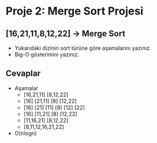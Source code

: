 # Proje 2: Merge Sort Projesi
## **[16,21,11,8,12,22]** -> Merge Sort
- Yukarıdaki dizinin sort türüne göre aşamalarını yazınız.
- Big-O gösterimini yazınız.

## Cevaplar
- Aşamalar
    - [16,21,11] [8,12,22]
    - [16] [21,11] [8] [12,22]
    - [16] [21] [11] [8] [12] [22]
    - [16] [11,21] [8] [12,22]
    - [11,16,21] [8,12,22]
    - [8,11,12,16,21,22]
- O(nlogn)
